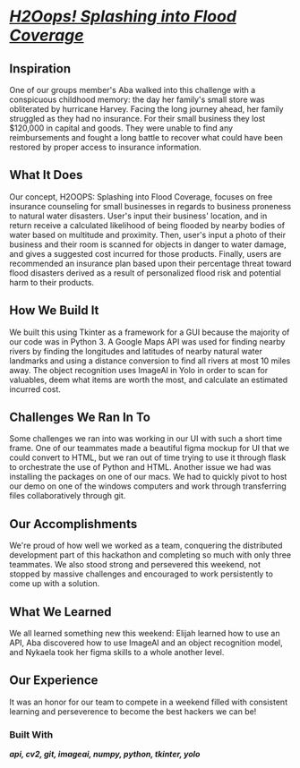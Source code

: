 # [*H2Oops! Splashing into Flood Coverage*](https://devpost.com/software/h2oops-splashing-into-flood-coverage)
## Inspiration
One of our groups member's Aba walked into this challenge with a conspicuous childhood memory: the day her family's small store was obliterated by hurricane Harvey. Facing the long journey ahead, her family struggled as they had no insurance. For their small business they lost $120,000 in capital and goods. They were unable to find any reimbursements and fought a long battle to recover what could have been restored by proper access to insurance information.

## What It Does
Our concept, H2OOPS: Splashing into Flood Coverage, focuses on free insurance counseling for small businesses in regards to business proneness to natural water disasters. User's input their business' location, and in return receive a calculated likelihood of being flooded by nearby bodies of water based on multitude and proximity. Then, user's input a photo of their business and their room is scanned for objects in danger to water damage, and gives a suggested cost incurred for those products. Finally, users are recommended an insurance plan based upon their percentage threat toward flood disasters derived as a result of personalized flood risk and potential harm to their products.

## How We Build It
We built this using Tkinter as a framework for a GUI because the majority of our code was in Python 3. A Google Maps API was used for finding nearby rivers by finding the longitudes and latitudes of nearby natural water landmarks and using a distance conversion to find all rivers at most 10 miles away. The object recognition uses ImageAI in Yolo in order to scan for valuables, deem what items are worth the most, and calculate an estimated incurred cost.

## Challenges We Ran In To
Some challenges we ran into was working in our UI with such a short time frame. One of our teammates made a beautiful figma mockup for UI that we could convert to HTML, but we ran out of time trying to use it through flask to orchestrate the use of Python and HTML. Another issue we had was installing the packages on one of our macs. We had to quickly pivot to host our demo on one of the windows computers and work through transferring files collaboratively through git.

## Our Accomplishments
We're proud of how well we worked as a team, conquering the distributed development part of this hackathon and completing so much with only three teammates. We also stood strong and persevered this weekend, not stopped by massive challenges and encouraged to work persistently to come up with a solution.

## What We Learned
We all learned something new this weekend: Elijah learned how to use an API, Aba discovered how to use ImageAI and an object recognition model, and Nykaela took her figma skills to a whole another level.

## Our Experience
It was an honor for our team to compete in a weekend filled with consistent learning and perseverence to become the best hackers we can be!

### Built With
***api, 
cv2, 
git, 
imageai, 
numpy, 
python, 
tkinter, 
yolo***
